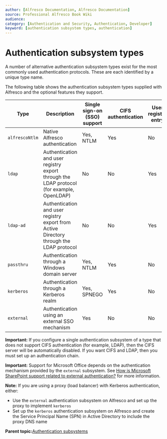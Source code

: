 ```yaml
---
author: [Alfresco Documentation, Alfresco Documentation]
source: Professional Alfresco Book Wiki
audience: 
category: [Authentication and Security, Authentication, Developer]
keyword: [authentication subsystem types, authentication]
---
```


# Authentication subsystem types

A number of alternative authentication subsystem types exist for the most commonly used authentication protocols. These are each identified by a unique type name.

The following table shows the authentication subsystem types supplied with Alfresco and the optional features they support.

|Type|Description|Single sign-on \(SSO\) support|CIFS authentication|User registry entry|
|----|-----------|------------------------------|-------------------|-------------------|
|`alfrescoNtlm`|Native Alfresco authentication|Yes, NTLM|Yes|No|
|`ldap`|Authentication and user registry export through the LDAP protocol \(for example, OpenLDAP\)|No|No|Yes|
|`ldap-ad`|Authentication and user registry export from Active Directory through the LDAP protocol|No|No|Yes|
|`passthru`|Authentication through a Windows domain server|Yes, NTLM|Yes|No|
|`kerberos`|Authentication through a Kerberos realm|Yes, SPNEGO|Yes|No|
|`external`|Authentication using an external SSO mechanism|Yes|No|No|

**Important:** If you configure a single authentication subsystem of a type that does not support CIFS authentication \(for example, LDAP\), then the CIFS server will be automatically disabled. If you want CIFS and LDAP, then you must set up an authentication chain.

**Important:** Support for Microsoft Office depends on the authentication mechanism provided by the `external` subsystem. See [How is Microsoft SharePoint support related to external authentication?](auth-basics.md#aos) for more information.

**Note:** If you are using a proxy \(load balancer\) with Kerberos authentication, either:

-   Use the `external` authentication subsystem on Alfresco and set up the proxy to implement `kerberos`
-   Set up the `kerberos` authentication subsystem on Alfresco and create the Service Principal Name \(SPN\) in Active Directory to include the proxy DNS name

**Parent topic:**[Authentication subsystems](../concepts/auth-subsystem-intro.md)

